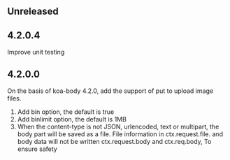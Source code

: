 ## Unreleased

## 4.2.0.4
Improve unit testing

## 4.2.0.0
On the basis of koa-body 4.2.0, add the support of put to upload image files.
1. Add bin option, the default is true
2. Add binlimit option, the default is 1MB
3. When the content-type is not JSON, urlencoded, text or multipart, the body part will be saved as a file. File information in ctx.request.file. and body data will not be written ctx.request.body and ctx.req.body, To ensure safety